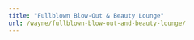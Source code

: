 ```yaml
---
title: "Fullblown Blow-Out & Beauty Lounge"
url: /wayne/fullblown-blow-out-and-beauty-lounge/
---
```

